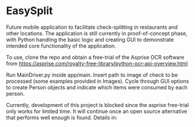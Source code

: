 # EasySplit
Future mobile application to facilitate check-splitting in restaurants and other locations. The application is still currently in
proof-of-concept phase, with Python handling the basic logic and creating GUI to demonstrate intended core functionality of the
application.

To use, clone the repo and obtain a free-trial of the Asprise OCR software from https://asprise.com/royalty-free-library/python-ocr-api-overview.html 

Run MainDriver.py inside app/main. Insert path to image of check to be processed (some examples provided in Images). Cycle through GUI
options to create Person objects and indicate which items were consumed by each person.

Currently, development of this project is blocked since the asprise free-trial only works for limited time. It will continue once an open
source alternative that performs well enough is found. Details in: 
